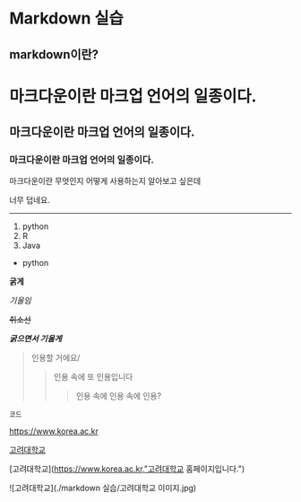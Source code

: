 Markdown 실습
=============
markdown이란?
-------------
# 마크다운이란 마크업 언어의 일종이다.
## 마크다운이란 마크업 언어의 일종이다.
### 마크다운이란 마크업 언어의 일종이다.

마크다운이란 무엇인지 어떻게 사용하는지 알아보고 싶은데 

너무 덥네요.
***

1. python
2. R
3. Java
* python

**굵게**

*기울임*

~~취소선~~

***굵으면서 기울게***

>인용할 거에요/
>>인용 속에 또 인용입니다
>>>인용 속에 인용 속에 인용?

`코드`

<https://www.korea.ac.kr>

[고려대학교](https://www.korea.ac.kr)

[고려대학교](https://www.korea.ac.kr,"고려대학교 홈페이지입니다.")

![고려대학교](./markdown 실습/고려대학교 이미지.jpg)
